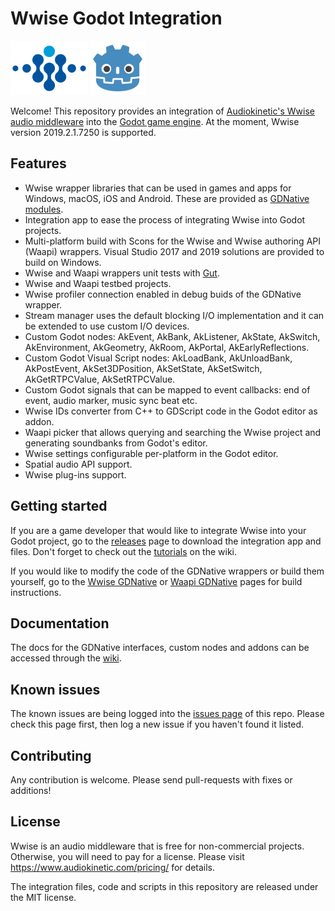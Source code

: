 # Wwise Godot Integration

[![Wwise logo](/wwise-logo.png)](https://www.audiokinetic.com/products/wwise/)
[![Godot Engine logo](/godot-logo.png)](https://godotengine.org)

Welcome! This repository provides an integration of [Audiokinetic's Wwise audio middleware](https://www.audiokinetic.com/products/wwise/) into the [Godot game engine](https://godotengine.org). At the moment, Wwise version 2019.2.1.7250 is supported.

## Features

* Wwise wrapper libraries that can be used in games and apps for Windows, macOS, iOS and Android. These are provided as [GDNative modules](https://docs.godotengine.org/en/stable/tutorials/plugins/gdnative/index.html).
* Integration app to ease the process of integrating Wwise into Godot projects.
* Multi-platform build with Scons for the Wwise and Wwise authoring API (Waapi) wrappers. Visual Studio 2017 and 2019 solutions are provided to build on Windows.
* Wwise and Waapi wrappers unit tests with [Gut](https://github.com/bitwes/Gut).
* Wwise and Waapi testbed projects.
* Wwise profiler connection enabled in debug buids of the GDNative wrapper.
* Stream manager uses the default blocking I/O implementation and it can be extended to use custom I/O devices.
* Custom Godot nodes: AkEvent, AkBank, AkListener, AkState, AkSwitch, AkEnvironment, AkGeometry, AkRoom, AkPortal, AkEarlyReflections.
* Custom Godot Visual Script nodes: AkLoadBank, AkUnloadBank, AkPostEvent, AkSet3DPosition, AkSetState, AkSetSwitch, AkGetRTPCValue, AkSetRTPCValue.
* Custom Godot signals that can be mapped to event callbacks: end of event, audio marker, music sync beat etc.
* Wwise IDs converter from C++ to GDScript code in the Godot editor as addon.
* Waapi picker that allows querying and searching the Wwise project and generating soundbanks from Godot's editor.
* Wwise settings configurable per-platform in the Godot editor.
* Spatial audio API support.
* Wwise plug-ins support.

## Getting started

If you are a game developer that would like to integrate Wwise into your Godot project, go to the [releases](https://github.com/alessandrofama/wwise-godot-integration/releases) page to download the integration app and files. Don't forget to check out the [tutorials](https://github.com/alessandrofama/wwise-godot-integration/wiki/Tutorials) on the wiki.

If you would like to modify the code of the GDNative wrappers or build them yourself, go to the [Wwise GDNative](https://github.com/alessandrofama/wwise-godot-integration/tree/master/wwise-gdnative) or [Waapi GDNative](https://github.com/alessandrofama/wwise-godot-integration/tree/master/waapi-gdnative) pages for build instructions.

## Documentation

The docs for the GDNative interfaces, custom nodes and addons can be accessed through the [wiki](https://github.com/alessandrofama/wwise-godot-integration/wiki).

## Known issues

The known issues are being logged into the [issues page](https://github.com/alessandrofama/wwise-godot-integration/issues) of this repo. Please check this page first, then log a new issue if you haven't found it listed.

## Contributing

Any contribution is welcome. Please send pull-requests with fixes or additions!

## License

Wwise is an audio middleware that is free for non-commercial projects. Otherwise, you will need to pay for a license. Please visit https://www.audiokinetic.com/pricing/ for details.

The integration files, code and scripts in this repository are released under the MIT license.

